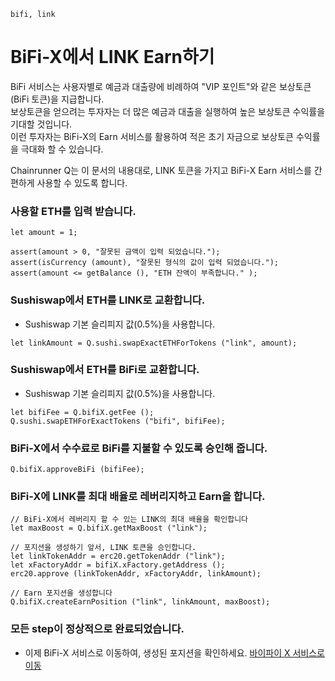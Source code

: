 ```meta-Currency
bifi, link
```

# BiFi-X에서 LINK Earn하기

BiFi 서비스는 사용자별로 예금과 대출량에 비례하여 "VIP 포인트"와 같은 보상토큰(BiFi 토큰)을 지급합니다.    
보상토큰을 얻으려는 투자자는 더 많은 예금과 대출을 실행하여 높은 보상토큰 수익률을 기대할 것입니다.  
이런 투자자는 BiFi-X의 Earn 서비스를 활용하여 적은 초기 자금으로 보상토큰 수익률을 극대화 할 수 있습니다.  

Chainrunner Q는 이 문서의 내용대로, LINK 토큰을 가지고 BiFi-X Earn 서비스를 간편하게 사용할 수 있도록 합니다.  

### 사용할 ETH를 입력 받습니다.

```input ETH
let amount = 1;
```

```input-Verify
assert(amount > 0, "잘못된 금액이 입력 되었습니다.");
assert(isCurrency (amount), "잘못된 형식의 값이 입력 되었습니다.");
assert(amount <= getBalance (), "ETH 잔액이 부족합니다." );
```

### Sushiswap에서 ETH를 LINK로 교환합니다.

- Sushiswap 기본 슬리피지 값(0.5%)을 사용합니다.

```taster
let linkAmount = Q.sushi.swapExactETHForTokens ("link", amount);
```

### Sushiswap에서 ETH를 BiFi로 교환합니다.

- Sushiswap 기본 슬리피지 값(0.5%)을 사용합니다.

```taster
let bifiFee = Q.bifiX.getFee ();
Q.sushi.swapETHForExactTokens ("bifi", bifiFee);
```

### BiFi-X에서 수수료로 BiFi를 지불할 수 있도록 승인해 줍니다.

```taster
Q.bifiX.approveBiFi (bifiFee);
```

### BiFi-X에 LINK를 최대 배율로 레버리지하고 Earn을 합니다.

```taster
// BiFi-X에서 레버리지 할 수 있는 LINK의 최대 배율을 확인합니다
let maxBoost = Q.bifiX.getMaxBoost ("link");

// 포지션을 생성하기 앞서, LINK 토큰을 승인합니다.
let linkTokenAddr = erc20.getTokenAddr ("link");
let xFactoryAddr = bifiX.xFactory.getAddress ();
erc20.approve (linkTokenAddr, xFactoryAddr, linkAmount);

// Earn 포지션을 생성합니다
Q.bifiX.createEarnPosition ("link", linkAmount, maxBoost);
```

### 모든 step이 정상적으로 완료되었습니다.

- 이제 BiFi-X 서비스로 이동하여, 생성된 포지션을 확인하세요. [바이파이 X 서비스로 이동](https://x.bifi.finance/)
